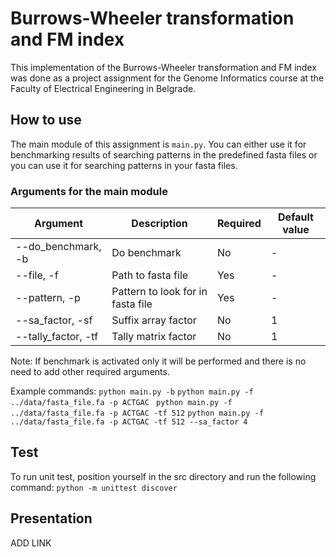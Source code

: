 # Burrows-Wheeler transformation and FM index

This implementation of the Burrows-Wheeler transformation and FM index was done as a project assignment for the Genome Informatics course at the Faculty of Electrical Engineering in Belgrade.

## How to use 

The main module of this assignment is ```main.py```.
You can either use it for benchmarking results of searching patterns in the predefined fasta files or you can use it for searching patterns in your fasta files.

### Arguments for the main module

|     Argument       |              Description                | Required | Default value |
|--------------------|-----------------------------------------|----------|---------------|
|--do_benchmark, -b  |   Do benchmark                          |    No    |     -         |
|--file, -f          |   Path to fasta file                    |    Yes   |     -         |
|--pattern, -p       |   Pattern to look for in fasta file     |    Yes   |     -         |
|--sa_factor, -sf    |   Suffix array factor                   |    No    |     1         |
|--tally_factor, -tf |   Tally matrix factor                   |    No    |     1         |

Note: If benchmark is activated only it will be performed and there is no need to add other required arguments.

Example commands:
```python main.py -b```
```python main.py -f ../data/fasta_file.fa -p ACTGAC ```
```python main.py -f ../data/fasta_file.fa -p ACTGAC -tf 512```
```python main.py -f ../data/fasta_file.fa -p ACTGAC -tf 512 --sa_factor 4```

## Test

To run unit test, position yourself in the src directory and run the following command: ```python -m unittest discover```

## Presentation

ADD LINK